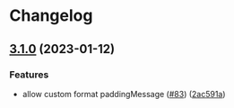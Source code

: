 # Changelog

## [3.1.0](https://github.com/eggjs/egg-logger/compare/v3.0.1...v3.1.0) (2023-01-12)


### Features

* allow custom format paddingMessage ([#83](https://github.com/eggjs/egg-logger/issues/83)) ([2ac591a](https://github.com/eggjs/egg-logger/commit/2ac591a1f76f49af5028c9fa6b0bc4c6679ce85e))
